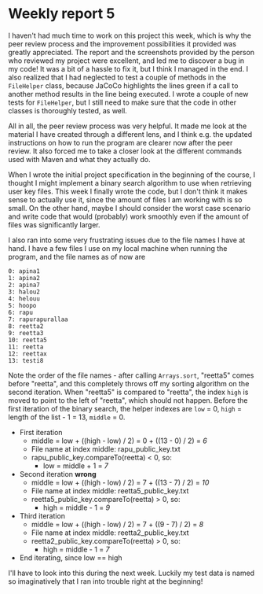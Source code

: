 # Weekly report 5
I haven't had much time to work on this project this week, which is why the peer review process and the improvement possibilities it provided was greatly appreciated. The report and the screenshots provided by the person who reviewed my project were excellent, and led me to discover a bug in my code! It was a bit of a hassle to fix it, but I think I managed in the end. I also realized that I had neglected to test a couple of methods in the `FileHelper` class, because JaCoCo highlights the lines green if a call to another method results in the line being executed. I wrote a couple of new tests for `FileHelper`, but I still need to make sure that the code in other classes is thoroughly tested, as well.

All in all, the peer review process was very helpful. It made me look at the material I have created through a different lens, and I think e.g. the updated instructions on how to run the program are clearer now after the peer review. It also forced me to take a closer look at the different commands used with Maven and what they actually do.

When I wrote the initial project specification in the beginning of the course, I thought I might implement a binary search algorithm to use when retrieving user key files. This week I finally wrote the code, but I don't think it makes sense to actually use it, since the amount of files I am working with is so small. On the other hand, maybe I should consider the worst case scenario and write code that would (probably) work smoothly even if the amount of files was significantly larger.

I also ran into some very frustrating issues due to the file names I have at hand. I have a few files I use on my local machine when running the program, and the file names as of now are
```
0: apina1
1: apina2
2: apina7
3: halou2
4: helouu
5: hoopo
6: rapu
7: rapurapurallaa
8: reetta2
9: reetta3
10: reetta5
11: reetta
12: reettax
13: testi8
```

Note the order of the file names - after calling `Arrays.sort`, "reetta5" comes before "reetta", and this completely throws off my sorting algorithm on the second iteration. When "reetta5" is compared to "reetta", the index `high` is moved to point to the left of "reetta", which should not happen. Before the first iteration of the binary search, the helper indexes are `low` = 0, `high` = length of the list - 1 = 13, `middle` = 0.

- First iteration
    - middle = low + ((high - low) / 2) = 0 + ((13 - 0) / 2) = *6*
    - File name at index middle: rapu_public_key.txt
    - rapu_public_key.compareTo(reetta) < 0, so:
        - low = middle + 1 = *7*
- Second iteration **wrong**
    - middle = low + ((high - low) / 2) = 7 + ((13 - 7) / 2) = *10*
    - File name at index middle: reetta5_public_key.txt
    - reetta5_public_key.compareTo(reetta) > 0, so:
        - high = middle - 1 = *9*
- Third iteration
    - middle = low + ((high - low) / 2) = 7 + ((9 - 7) / 2) = *8*
    - File name at index middle: reetta2_public_key.txt
    - reetta2_public_key.compareTo(reetta) > 0, so:
        - high = middle - 1 = *7*
- End iterating, since low == high

I'll have to look into this during the next week. Luckily my test data is named so imaginatively that I ran into trouble right at the beginning!